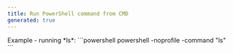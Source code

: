 ```yaml
---
title: Run PowerShell command from CMD
generated: true
---
```


<div markdown="1" class="ans">
Example - running *ls*:
```powershell
powershell -noprofile -command "ls"
```
</div>
